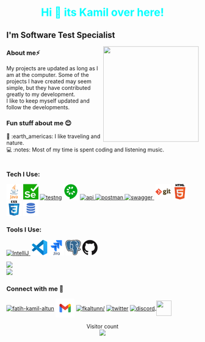  
<h1 align=center style="color:aqua" >Hi  👋 its Kamil over here!</h1>

<h2>I'm Software Test Specialist</h2>  

<img height= "250" width="250" src=https://media.giphy.com/media/8WZeVq2y8VbiGLDIoa/giphy.gif align=right>

<h3>About me⚡ </h3> 
<p>My projects are updated as long as I am at the computer.
Some of the projects I have created may seem simple,
but they have contributed greatly to my development.
<br>
I like to keep myself updated and follow the developments.</p>


<h3>Fun stuff about me 😊</h3> 
🌱 :earth_americas: I like traveling and nature. 
<br>
💻 :notes: Most of my time is spent coding and listening music. 
<br>


<br>
<h3> Tech I Use:</h3> 

[<img height="40" width="40" src="https://raw.githubusercontent.com/github/explore/5b3600551e122a3277c2c5368af2ad5725ffa9a1/topics/java/java.png">][java]
[<img height="40" width="40" src="https://raw.githubusercontent.com/github/explore/5b3600551e122a3277c2c5368af2ad5725ffa9a1/topics/selenium/selenium.png">][selenium]
[<a href="https://testng.org/doc/" target="_blank"><img src="https://blogs.perficient.com/files/2014/08/TestNG.png" alt="testng" width="40" height="40" /></a>][testng]
<img src="https://github.com/devicons/devicon/blob/master/icons/cucumber/cucumber-plain.svg" title="Cucumber" alt="Cucumber" width="40" height="40"/>
<a href="https://www.api.com" target="_blank" rel="noreferrer"> <img src="https://encrypted-tbn0.gstatic.com/images?q=tbn:ANd9GcQFpswKqlwex1UtYOHT6cWIVsJ3dQfEg__lFQ&usqp=CAU" alt="api" width="40" height="40"/> </a>
<a href="https://postman.com" target="_blank" rel=”noopener”> <img src="https://www.vectorlogo.zone/logos/getpostman/getpostman-icon.svg" alt="postman" width="40" height="40"/> </a>
<a href="https://swagger.io/" target="_blank" rel=”noopener”> <img src="https://encrypted-tbn0.gstatic.com/images?q=tbn:ANd9GcT2-qHhkU65OgRkaxFh1vRF4ycDfUOznjs7cEu5aXbMwWCYpNUMNPfDcL9Fox0a3_mbtAY&usqp=CAU" alt="swagger" width="40" height="40"/> </a>
<img height="40" width="40" src="https://raw.githubusercontent.com/github/explore/5b3600551e122a3277c2c5368af2ad5725ffa9a1/topics/git/git.png">
[<img height="40" width="40" src="https://raw.githubusercontent.com/github/explore/5b3600551e122a3277c2c5368af2ad5725ffa9a1/topics/html/html.png">][html]
<img src="https://raw.githubusercontent.com/devicons/devicon/master/icons/css3/css3-original-wordmark.svg" alt="css3" width="40" height="40" />
[<img width="40" src="https://raw.githubusercontent.com/github/explore/80688e429a7d4ef2fca1e82350fe8e3517d3494d/topics/sql/sql.png" />][sql]



[vsCode]: https://code.visualstudio.com/
[java]: https://www.java.com/
[selenium]: https://www.selenium.dev/
[postgresql]: https://www.postgresql.org/
[sql]: https://www.w3schools.com/sql/
[html]: https://www.w3schools.com/html/
[github]: https://github.com/FatihKamilAltun
[cucumber]: https://cucumber.io/
[intellij]: https://www.jetbrains.com/idea/download/#section=windows
[testng]: https://testng.org/doc/


<h3> Tools I Use:</h3> 

[<a href="https://www.jetbrains.com/idea/features/" target="_blank" rel=”noopener”> <img src="https://encrypted-tbn0.gstatic.com/images?q=tbn:ANd9GcQalKFwVDd0H7Xx8HaqWBbUmDRdrgxUoicGBZC0eIzTsww7Sev-ySXJ3in9Udv2R9CR3lo&usqp=CAU" alt="IntelliJ" width="40" height="40"/> </a>][intellij]
[<img width="40" src="https://raw.githubusercontent.com/github/explore/80688e429a7d4ef2fca1e82350fe8e3517d3494d/topics/visual-studio-code/visual-studio-code.png" />][vsCode]
<img src="https://github.com/devicons/devicon/blob/master/icons/jira/jira-original-wordmark.svg" title="Jira" alt="Jira" width="40" height="40"/>
[<img width="40" src="https://raw.githubusercontent.com/github/explore/80688e429a7d4ef2fca1e82350fe8e3517d3494d/topics/postgresql/postgresql.png" />][postgresql]
[<img height="40" width="40" src="https://raw.githubusercontent.com/github/explore/5b3600551e122a3277c2c5368af2ad5725ffa9a1/topics/github/github.png">][github]


<img src="https://github-readme-stats.vercel.app/api?username=FatihKamilAltun&theme=merko">
<br>
<img src="https://github-readme-stats.vercel.app/api/top-langs/?username=FatihKamilAltun&layout=compact">

<h3>Connect with me 💬 </h3> 

<a href="https://www.linkedin.com/in/fatih-kamil-altun/" target="blank"><img align="center" src="https://raw.githubusercontent.com/rahuldkjain/github-profile-readme-generator/master/src/images/icons/Social/linked-in-alt.svg" alt="fatih-kamil-altun" height="30" width="30" /></a>
<a href="mailto:fkaltun70@gmail.com" target="blank"><img align="center" src="https://github.com/timche/gmail-desktop/blob/main/media/icon.svg" alt="Fatih Kamil Altun" height="50" width="50" /></a>
<a href="https://instagram.com/fkaltunn/" target="blank"><img align="center" src="https://raw.githubusercontent.com/rahuldkjain/github-profile-readme-generator/master/src/images/icons/Social/instagram.svg" alt="fkaltunn/" height="40" width="40" /></a>
<a href="https://twitter.com/fkaltunn"><img src="https://raw.githubusercontent.com/rahuldkjain/github-profile-readme-generator/master/src/images/icons/Social/twitter.svg" alt="twitter" align="center"  height="40" width="40" /></a>
<a href="https://discord.com/channels/@me" target="_blank" rel=”noopener”> <img align ="center" src="https://cdn4.iconfinder.com/data/icons/logos-and-brands/512/91_Discord_logo_logos-512.png" alt="discord" width="45" height="45"/> </a>
<a href="https://app.patika.dev/fatihkamil" target="blank" rel=”noopener”><img align="center" src="https://global-uploads.webflow.com/6097e0eca1e87557da031fef/609859a191abe5d64b17fed3_Patika%20logo-p-500.png" height="40" width="40" /></a>


<p align="center"> 
  Visitor count<br>
   <img src="https://profile-counter.glitch.me/AliihsanSen/count.svg" />
</p>
